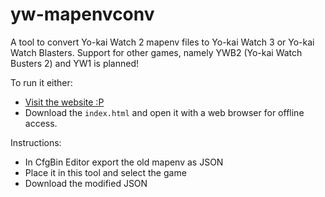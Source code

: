# yw-mapenvconv
A tool to convert Yo-kai Watch 2 mapenv files to Yo-kai Watch 3 or Yo-kai Watch Blasters. Support for other games, namely YWB2 (Yo-kai Watch Busters 2) and YW1 is planned!

To run it either:
* [Visit the website :P](http://n123git.github.io/yw-mapenvconv)
* Download the `index.html` and open it with a web browser for offline access.

Instructions:
* In CfgBin Editor export the old mapenv as JSON
* Place it in this tool and select the game
* Download the modified JSON
